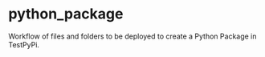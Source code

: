 # python_package

Workflow of files and folders to be deployed to create a Python Package in TestPyPi.
